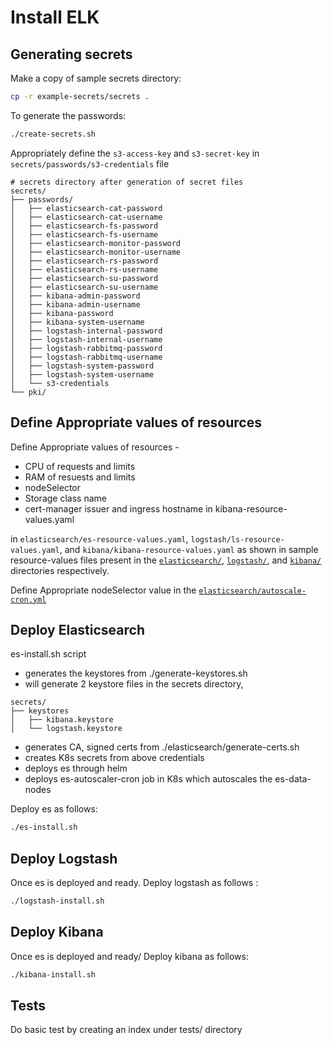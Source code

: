 # Install ELK

## Generating secrets

Make a copy of sample secrets directory:

```sh
cp -r example-secrets/secrets .
```
To generate the passwords:

```sh
./create-secrets.sh
```
Appropriately define the `s3-access-key` and `s3-secret-key` in `secrets/passwords/s3-credentials` file
```
# secrets directory after generation of secret files
secrets/
├── passwords/
│   ├── elasticsearch-cat-password
│   ├── elasticsearch-cat-username
│   ├── elasticsearch-fs-password
│   ├── elasticsearch-fs-username
│   ├── elasticsearch-monitor-password
│   ├── elasticsearch-monitor-username
│   ├── elasticsearch-rs-password
│   ├── elasticsearch-rs-username
│   ├── elasticsearch-su-password
│   ├── elasticsearch-su-username
│   ├── kibana-admin-password
│   ├── kibana-admin-username
│   ├── kibana-password
│   ├── kibana-system-username
│   ├── logstash-internal-password
│   ├── logstash-internal-username
│   ├── logstash-rabbitmq-password
│   ├── logstash-rabbitmq-username
│   ├── logstash-system-password
│   ├── logstash-system-username
│   └── s3-credentials
└── pki/
```
## Define Appropriate values of resources

Define Appropriate values of resources -
- CPU of requests and limits
- RAM of resuests and limits
- nodeSelector
- Storage class name
- cert-manager issuer and ingress hostname in kibana-resource-values.yaml

in `elasticsearch/es-resource-values.yaml`, `logstash/ls-resource-values.yaml`, and `kibana/kibana-resource-values.yaml` as shown in sample resource-values files present in the [`elasticsearch/`](./elasticsearch/), [`logstash/`](./logstash/), and [`kibana/`](./kibana/) directories respectively.

Define Appropriate nodeSelector value in the [`elasticsearch/autoscale-cron.yml`](./elasticsearch/autoscale-cron.yml)

## Deploy Elasticsearch

es-install.sh script
- generates the keystores from ./generate-keystores.sh
- will generate 2 keystore files in the secrets directory,

```
secrets/
├── keystores
│   ├── kibana.keystore
│   └── logstash.keystore

```
- generates CA, signed certs from ./elasticsearch/generate-certs.sh
- creates K8s secrets from above credentials
- deploys es through helm 
- deploys es-autoscaler-cron job in K8s which autoscales the es-data-nodes

Deploy es as follows:

```sh
./es-install.sh
```
## Deploy Logstash
Once es is deployed and ready. Deploy logstash as follows :
 
```sh
./logstash-install.sh
```

## Deploy Kibana
Once es is deployed and ready/ Deploy kibana as follows: 
```sh
./kibana-install.sh
```
## Tests
Do basic test by creating an index under tests/ directory

